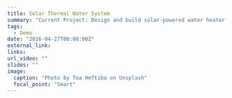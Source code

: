 ```yaml
---
title: Solar Thermal Water System
summary: "Current Project: Design and build solar-powered water heater systems for children's homes in Tijuana, Mexico. Partner: LA Mision Children's Fund"
tags:
  - Demo
date: "2016-04-27T00:00:00Z"
external_link: 
links:
url_video: ""
slides: ""
image:
  caption: "Photo by Toa Heftiba on Unsplash"
  focal_point: "Smart"
---
```

